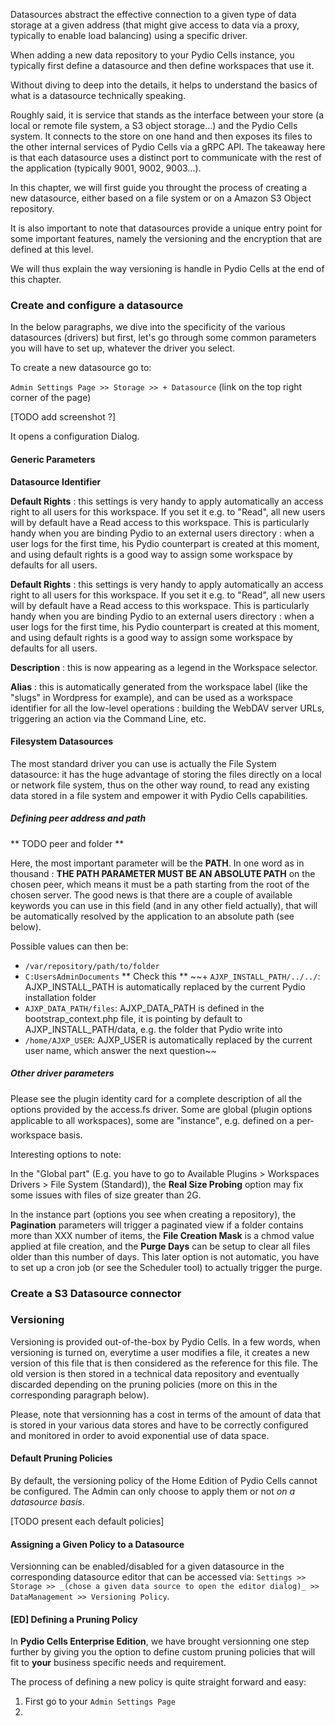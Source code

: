Datasources abstract the effective connection to a given type of data storage at a given address (that might give access to data via a proxy, typically to enable load balancing) using a specific driver.

When adding a new data repository to your Pydio Cells instance, you typically first define a datasource and then define workspaces that use it. 

Without diving to deep into the details, it helps to understand the basics of what is a datasource technically speaking. 

Roughly said, it is service that stands as the interface between your store (a local or remote file system, a S3 object storage...) and the Pydio Cells system.
It connects to the store on one hand and then exposes its files to the other internal services of Pydio Cells via a gRPC API. The takeaway here is that each datasource uses a distinct port to communicate with the rest of the application (typically 9001, 9002, 9003...).  

In this chapter, we will first guide you throught the process of creating a new datasource, either based on a file system or on a Amazon S3 Object repository.

It is also important to note that datasources provide a unique entry point for some important features, namely the versioning and the encryption that are defined at this level.

We will thus explain the way versioning is handle in Pydio Cells at the end of this chapter.

### Create and configure a datasource

In the below paragraphs, we dive into the specificity of the various datasources (drivers) but first, let's go through some common parameters you will have to set up, whatever the driver you select.

To create a new datasource go to:

`Admin Settings Page >> Storage >> + Datasource` (link on the top right corner of the page) 

[TODO add screenshot ?]

It opens a configuration Dialog.

#### Generic Parameters
**Datasource Identifier**


**Default Rights** : this settings is very handy to apply automatically an access right to all users for this workspace. If you set it e.g. to "Read", all new users will by default have a Read access to this workspace. This is particularly handy when you are binding Pydio to an external users directory : when a user logs for the first time, his Pydio counterpart is created at this moment, and using default rights is a good way to assign some workspace by defaults for all users.


**Default Rights** : this settings is very handy to apply automatically an access right to all users for this workspace. If you set it e.g. to "Read", all new users will by default have a Read access to this workspace. This is particularly handy when you are binding Pydio to an external users directory : when a user logs for the first time, his Pydio counterpart is created at this moment, and using default rights is a good way to assign some workspace by defaults for all users.

**Description** : this is now appearing as a legend in the Workspace selector.

**Alias** : this is automatically generated from the workspace label (like the "slugs" in Wordpress for example), and can be used as a workspace identifier for all the low-level operations : building the WebDAV server URLs, triggering an action via the Command Line, etc.

#### Filesystem Datasources

The most standard driver you can use is actually the File System datasource: it has the huge advantage of storing the files directly on a local or network file system, thus on the other way round, to read any existing data stored in a file system and empower it with Pydio Cells capabilities.

##### Defining peer address and path

** TODO peer and folder **

Here, the most important parameter will be the **PATH**. In one word as in thousand : **THE PATH PARAMETER MUST BE AN ABSOLUTE PATH** on the chosen peer, which means it must be a path starting from the root of the chosen server. 
The good news is that there are a couple of available keywords you can use in this field (and in any other field actually), that will be automatically resolved by the application to an absolute path (see below).

Possible values can then be:

+ `/var/repository/path/to/folder`
+ `C:UsersAdminDocuments`
** Check this **
~~+ `AJXP_INSTALL_PATH/../../`: AJXP_INSTALL_PATH is automatically replaced by the current Pydio installation folder
+ `AJXP_DATA_PATH/files`: AJXP_DATA_PATH is defined in the bootstrap_context.php file, it is pointing by default to AJXP_INSTALL_PATH/data, e.g. the folder that Pydio write into
+ `/home/AJXP_USER`: AJXP_USER is automatically replaced by the current user name, which answer the next question~~

##### Other driver parameters
Please see the plugin identity card for a complete description of all the options provided by the access.fs driver. Some are global (plugin options applicable to all workspaces), some are "instance", e.g. defined on a per-workspace basis.

Interesting options to note:

In the "Global part" (E.g. you have to go to Available Plugins > Workspaces Drivers > File System (Standard)), the **Real Size Probing** option may fix some issues with files of size greater than 2G.

In the instance part (options you see when creating a repository), the **Pagination** parameters will trigger a paginated view if a folder contains more than XXX number of items, the **File Creation Mask** is a chmod value applied at file creation, and the **Purge Days** can be setup to clear all files older than this number of days. This later option is not automatic, you have to set up a cron job (or see the Scheduler tool) to actually trigger the purge.


### Create a S3 Datasource connector

### Versioning

Versioning is provided out-of-the-box by Pydio Cells. In a few words, when versioning is turned on, everytime a user modifies a file, it creates a new version of this file that is then considered as the reference for this file. The old version is then stored in a technical data repository and eventually discarded depending on the pruning policies (more on this in the corresponding paragraph below).

Please, note that versionning has a cost in terms of the amount of data that is stored in your various data stores and have to be correctly configured and monitored in order to avoid exponential use of data space.

#### Default Pruning Policies

By default, the versioning policy of the Home Edition of Pydio Cells cannot be configured. The Admin can only choose to apply them or not _on a datasource basis_.

[TODO present each default policies]

#### Assigning a Given Policy to a Datasource 

Versionning can be enabled/disabled for a given datasource in the corresponding datasource editor that can be accessed via:
`Settings >> Storage >> _(chose a given data source to open the editor dialog)_ >> DataManagement >> Versioning Policy`.

#### [ED] Defining a Pruning Policy

In **Pydio Cells Enterprise Edition**, we have brought versionning one step further by giving you the option to define custom pruning policies that will fit to __your__ business specific needs and requirement.

The process of defining a new policy is quite straight forward and easy:

1. First go to your `Admin Settings Page`
1.     

